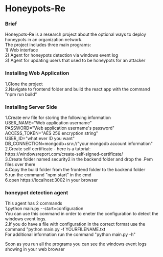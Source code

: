 # Honeypots-Re

<h3>Brief<br/></h3>
Honeypots-Re is a research project about the optional ways to deploy honeypots in an organization network.<br/>
The project includes three main programs:<br/>
1) Web interface<br/>
2) Agent for honeypots detection via windows event log<br/>
3) Agent for updating users that used to be honeypots for an attacker<br/>


<h3>Installing Web Application<br/></h3>
1.Clone the project <br/>
2.Navigate to frontend folder and build the react app with the command "npm run build"


<h3>Installing Server Side<br/></h3>
1.Create env file for storing the following information<br/>
USER_NAME="Web application username"<br/>
PASSWORD="Web application username's password"<br/>
ACCESS_TOKEN="AES 256 encryption string"<br/>
USER_ID="what ever ID you want"<br/>
DB_CONNECTION=mongodb+srv://"your mongodb account information"<br/>
2.Create self certificate - here is a tutorial: https://windowsreport.com/create-self-signed-certificate/<br/>
3.Create folder named security2 in the backend folder and drop the .Pem files over there<br/>
4.Copy the build folder from the frontend folder to the backend folder<br/>
5.run the command "npm start" in the cmd<br/>
6.open https://localhost:3002 in your browser


<h3>honeypot detection agent<br/></h3>
This agent has 2 commands<br/>
1.python main.py --start=configuration <br/>
You can use this command in order to eneter the configuration to detect the windows event logs.<br/>
2.If you do have a file with configuration in the correct format use the command "python main.py -f YOURFILENAME.txt<br/>
For additional information run the command "python main.py -h"<br/>

Soon as you run all the programs you can see the windows event logs showing in your web browser
